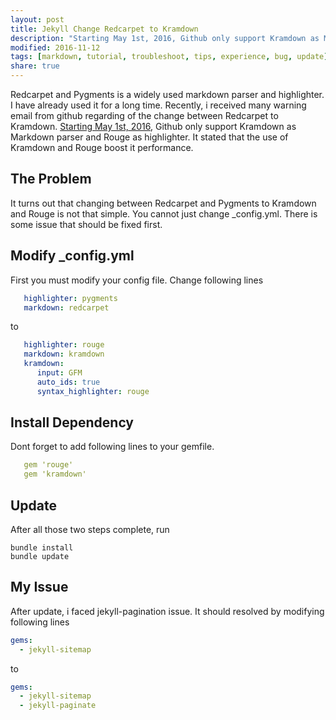 ```yaml
---
layout: post
title: Jekyll Change Redcarpet to Kramdown
description: "Starting May 1st, 2016, Github only support Kramdown as Markdown parser. This post is about what you should done on updating Redcarpet to Kramdown."
modified: 2016-11-12
tags: [markdown, tutorial, troubleshoot, tips, experience, bug, update]
share: true
---
```


Redcarpet and Pygments is a widely used markdown parser and highlighter. I have already used it for a long time. Recently, i received many warning email from github regarding of the change between Redcarpet to Kramdown. [Starting May 1st, 2016](https://github.com/blog/2100-github-pages-now-faster-and-simpler-with-jekyll-3-0), Github only support Kramdown as Markdown parser and Rouge as highlighter. It stated that the use of Kramdown and Rouge boost it performance.

## The Problem
It turns out that changing between Redcarpet and Pygments to Kramdown and Rouge is not that simple. You cannot just change _config.yml. There is some issue that should be fixed first.

## Modify _config.yml
First you must modify your config file. Change following lines
```yaml
   highlighter: pygments
   markdown: redcarpet
```
to
```yaml
   highlighter: rouge
   markdown: kramdown
   kramdown:
      input: GFM
      auto_ids: true
      syntax_highlighter: rouge
```

## Install Dependency
Dont forget to add following lines to your gemfile.

```yaml
   gem 'rouge'
   gem 'kramdown'
```

## Update
After all those two steps complete, run

    bundle install
    bundle update

## My Issue
After update, i faced jekyll-pagination issue. It should resolved by modifying following lines
```yaml
gems:
  - jekyll-sitemap
```
to
```yaml
gems:
  - jekyll-sitemap
  - jekyll-paginate
```